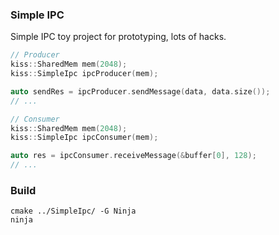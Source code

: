 ### Simple IPC
Simple IPC toy project for prototyping, lots of hacks.

```cpp
// Producer
kiss::SharedMem mem(2048);
kiss::SimpleIpc ipcProducer(mem);

auto sendRes = ipcProducer.sendMessage(data, data.size());
// ...
```

```cpp
// Consumer
kiss::SharedMem mem(2048);
kiss::SimpleIpc ipcConsumer(mem);

auto res = ipcConsumer.receiveMessage(&buffer[0], 128);
// ...
```

### Build
```
cmake ../SimpleIpc/ -G Ninja
ninja
```
